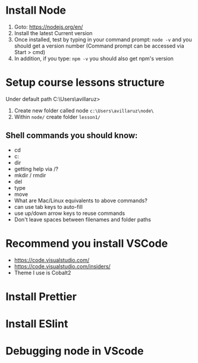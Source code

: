 # Install Node

1.  Goto: https://nodejs.org/en/
1.  Install the latest Current version
1.  Once installed, test by typing in your command prompt: `node -v` and you should get a version number (Command prompt can be accessed via Start > cmd)
1.  In addition, if you type: `npm -v` you should also get npm's version

# Setup course lessons structure

Under default path C:\Users\avillaruz>

1.  Create new folder called node `c:\Users\avillaruz\node\`
1.  Within `node/` create folder `lesson1/`

## Shell commands you should know:

* cd
* c:
* dir
* getting help via /?
* mkdir / rmdir
* del
* type
* move
* What are Mac/Linux equivalents to above commands?
* can use tab keys to auto-fill
* use up/down arrow keys to reuse commands
* Don't leave spaces between filenames and folder paths

# Recommend you install VSCode

* https://code.visualstudio.com/
* https://code.visualstudio.com/insiders/
* Theme I use is Cobalt2

# Install Prettier

# Install ESlint

# Debugging node in VScode
